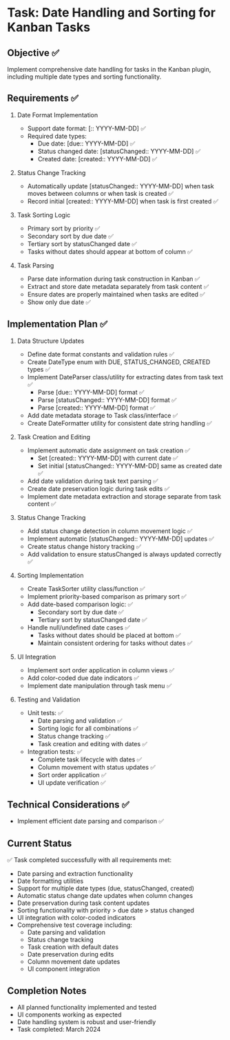# Task: Date Handling and Sorting for Kanban Tasks

## Objective ✅
Implement comprehensive date handling for tasks in the Kanban plugin, including multiple date types and sorting functionality.

## Requirements ✅
1. Date Format Implementation
   - Support date format: [<description>:: YYYY-MM-DD] ✅
   - Required date types:
     - Due date: [due:: YYYY-MM-DD] ✅
     - Status changed date: [statusChanged:: YYYY-MM-DD] ✅
     - Created date: [created:: YYYY-MM-DD] ✅

2. Status Change Tracking
   - Automatically update [statusChanged:: YYYY-MM-DD] when task moves between columns or when task is created ✅
   - Record initial [created:: YYYY-MM-DD] when task is first created ✅

3. Task Sorting Logic
   - Primary sort by priority ✅
   - Secondary sort by due date ✅
   - Tertiary sort by statusChanged date ✅
   - Tasks without dates should appear at bottom of column ✅

4. Task Parsing
   - Parse date information during task construction in Kanban ✅
   - Extract and store date metadata separately from task content ✅
   - Ensure dates are properly maintained when tasks are edited ✅
   - Show only due date ✅

## Implementation Plan ✅
1. Data Structure Updates
   - Define date format constants and validation rules ✅
   - Create DateType enum with DUE, STATUS_CHANGED, CREATED types ✅
   - Implement DateParser class/utility for extracting dates from task text ✅
     - Parse [due:: YYYY-MM-DD] format ✅
     - Parse [statusChanged:: YYYY-MM-DD] format ✅
     - Parse [created:: YYYY-MM-DD] format ✅
   - Add date metadata storage to Task class/interface ✅
   - Create DateFormatter utility for consistent date string handling ✅

2. Task Creation and Editing
   - Implement automatic date assignment on task creation ✅
     - Set [created:: YYYY-MM-DD] with current date ✅
     - Set initial [statusChanged:: YYYY-MM-DD] same as created date ✅
   - Add date validation during task text parsing ✅
   - Create date preservation logic during task edits ✅
   - Implement date metadata extraction and storage separate from task content ✅

3. Status Change Tracking
   - Add status change detection in column movement logic ✅
   - Implement automatic [statusChanged:: YYYY-MM-DD] updates ✅
   - Create status change history tracking ✅
   - Add validation to ensure statusChanged is always updated correctly ✅

4. Sorting Implementation
   - Create TaskSorter utility class/function ✅
   - Implement priority-based comparison as primary sort ✅
   - Add date-based comparison logic: ✅
     - Secondary sort by due date ✅
     - Tertiary sort by statusChanged date ✅
   - Handle null/undefined date cases ✅
     - Tasks without dates should be placed at bottom ✅
     - Maintain consistent ordering for tasks without dates ✅

5. UI Integration
   - Implement sort order application in column views ✅
   - Add color-coded due date indicators ✅
   - Implement date manipulation through task menu ✅

6. Testing and Validation
   - Unit tests: ✅
     - Date parsing and validation ✅
     - Sorting logic for all combinations ✅
     - Status change tracking ✅
     - Task creation and editing with dates ✅
   - Integration tests: ✅
     - Complete task lifecycle with dates ✅
     - Column movement with status updates ✅
     - Sort order application ✅
     - UI update verification ✅

## Technical Considerations ✅
- Implement efficient date parsing and comparison ✅

## Current Status
✅ Task completed successfully with all requirements met:
- Date parsing and extraction functionality
- Date formatting utilities
- Support for multiple date types (due, statusChanged, created)
- Automatic status change date updates when column changes
- Date preservation during task content updates
- Sorting functionality with priority > due date > status changed
- UI integration with color-coded indicators
- Comprehensive test coverage including:
  - Date parsing and validation
  - Status change tracking
  - Task creation with default dates
  - Date preservation during edits
  - Column movement date updates
  - UI component integration

## Completion Notes
- All planned functionality implemented and tested
- UI components working as expected
- Date handling system is robust and user-friendly
- Task completed: March 2024 